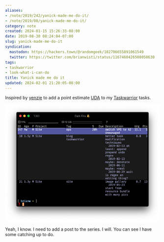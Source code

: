 ```yaml
---
aliases:
- /note/2019/242/yanick-made-me-do-it/
- /note/2019/08/yanick-made-me-do-it/
category: note
created: 2024-01-15 15:26:33-08:00
date: 2019-08-30 08:24:04-07:00
slug: yanick-made-me-do-it
syndication:
  mastodon: https://hackers.town/@randomgeek/102706655891061549
  twitter: https://twitter.com/brianwisti/status/1167460426508058630
tags:
- taskwarrior
- look-what-i-can-do
title: Yanick made me do it
updated: 2024-02-01 21:20:05-08:00
---
```


Inspired by [yenzie](https://twitter.com/yenzie/status/1167437274612736002) to add a point estimate [UDA](https://taskwarrior.org/docs/udas.html) to my [Taskwarrior](../../../card/Taskwarrior.md) tasks.

![attachments/img/2019/cover-2019-08-30.png](../../../attachments/img/2019/cover-2019-08-30.png)

Yeah, I know. I need to add a post to the series. I will. You can see I have some catching up to do.